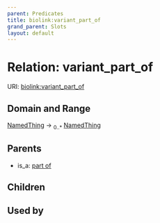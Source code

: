 ```yaml
---
parent: Predicates
title: biolink:variant_part_of
grand_parent: Slots
layout: default
---
```


# Relation: variant_part_of




URI: [biolink:variant_part_of](https://w3id.org/biolink/variant_part_of)

## Domain and Range

[NamedThing](NamedThing.md) ->  <sub>0..\*</sub> [NamedThing](NamedThing.md)

## Parents

 *  is_a: [part of](part_of.md)

## Children


## Used by

